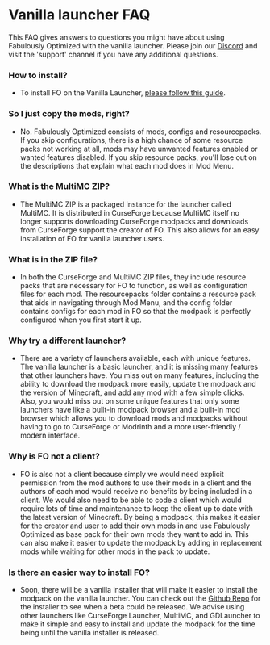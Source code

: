 # Vanilla launcher FAQ


This FAQ gives answers to questions you might have about using Fabulously Optimized with the vanilla launcher. Please join our [Discord](https://discord.gg/yxaXtaQqdB) and visit the 'support' channel if you have any additional questions. 

### How to install?

- To install FO on the Vanilla Launcher, [please follow this guide](https://fabulously-optimized.gitbook.io/modpack/readme/install-instructions#minecraft-launcher-vanilla).

### So I just copy the mods, right?

- No. Fabulously Optimized consists of mods, configs and resourcepacks. If you skip configurations, there is a high chance of some resource packs not working at all, mods may have unwanted features enabled or wanted features disabled. If you skip resource packs, you'll lose out on the descriptions that explain what each mod does in Mod Menu.

### What is the MultiMC ZIP?

- The MultiMC ZIP is a packaged instance for the launcher called MultiMC. It is distributed in CurseForge because MultiMC itself no longer supports downloading CurseForge modpacks and downloads from CurseForge support the creator of FO. This also allows for an easy installation of FO for vanilla launcher users.

### What is in the ZIP file?

- In both the CurseForge and MultiMC ZIP files, they include resource packs that are necessary for FO to function, as well as configuration files for each mod. The resourcepacks folder contains a resource pack that aids in navigating through Mod Menu, and the config folder contains configs for each mod in FO so that the modpack is perfectly configured when you first start it up.

### Why try a different launcher?

- There are a variety of launchers available, each with unique features. The vanilla launcher is a basic launcher, and it is missing many features that other launchers have. You miss out on many features, including the ability to download the modpack more easily, update the modpack and the version of Minecraft, and add any mod with a few simple clicks. Also, you would miss out on some unique features that only some launchers have like a built-in modpack browser and a built-in mod browser which allows you to download mods and modpacks without having to go to CurseForge or Modrinth and a more user-friendly / modern interface.

### Why is FO not a client?

- FO is also not a client because simply we would need explicit permission from the mod authors to use their mods in a client and the authors of each mod would receive no benefits by being included in a client. We would also need to be able to code a client which would require lots of time and maintenance to keep the client up to date with the latest version of Minecraft. By being a modpack, this makes it easier for the creator and user to add their own mods in and use Fabulously Optimized as base pack for their own mods they want to add in. This can also make it easier to update the modpack by adding in replacement mods while waiting for other mods in the pack to update.

### Is there an easier way to install FO?

- Soon, there will be a vanilla installer that will make it easier to install the modpack on the vanilla launcher. You can check out the [Github Repo](https://github.com/Fabulously-Optimized/vanilla-installer/issues?q=is%3Aissue+is%3Aopen+sort%3Aupdated-desc) for the installer to see when a beta could be released. We advise using other launchers like CurseForge Launcher, MultiMC, and GDLauncher to make it simple and easy to install and update the modpack for the time being until the vanilla installer is released.